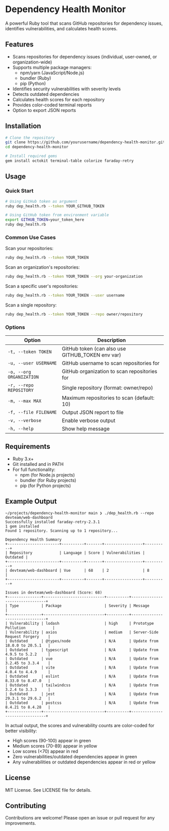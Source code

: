 # Dependency Health Monitor

A powerful Ruby tool that scans GitHub repositories for dependency issues, identifies vulnerabilities, and 
calculates health scores.

## Features

- Scans repositories for dependency issues (individual, user-owned, or organization-wide)
- Supports multiple package managers:
  - npm/yarn (JavaScript/Node.js)
  - bundler (Ruby)
  - pip (Python)
- Identifies security vulnerabilities with severity levels
- Detects outdated dependencies
- Calculates health scores for each repository
- Provides color-coded terminal reports
- Option to export JSON reports

## Installation

```bash
# Clone the repository
git clone https://github.com/yourusername/dependency-health-monitor.git
cd dependency-health-monitor

# Install required gems
gem install octokit terminal-table colorize faraday-retry
```

## Usage

### Quick Start

```bash
# Using GitHub token as argument
ruby dep_health.rb --token YOUR_GITHUB_TOKEN

# Using GitHub token from environment variable
export GITHUB_TOKEN=your_token_here
ruby dep_health.rb
```

### Common Use Cases

Scan your repositories:
```bash
ruby dep_health.rb --token YOUR_TOKEN
```

Scan an organization's repositories:
```bash
ruby dep_health.rb --token YOUR_TOKEN --org your-organization
```

Scan a specific user's repositories:
```bash
ruby dep_health.rb --token YOUR_TOKEN --user username
```

Scan a single repository:
```bash
ruby dep_health.rb --token YOUR_TOKEN --repo owner/repository
```

### Options

| Option | Description |
|--------|-------------|
| `-t, --token TOKEN` | GitHub token (can also use GITHUB_TOKEN env var) |
| `-u, --user USERNAME` | GitHub username to scan repositories for |
| `-o, --org ORGANIZATION` | GitHub organization to scan repositories for |
| `-r, --repo REPOSITORY` | Single repository (format: owner/repo) |
| `-m, --max MAX` | Maximum repositories to scan (default: 10) |
| `-f, --file FILENAME` | Output JSON report to file |
| `-v, --verbose` | Enable verbose output |
| `-h, --help` | Show help message |

## Requirements

- Ruby 3.x+
- Git installed and in PATH
- For full functionality:
  - npm (for Node.js projects)
  - bundler (for Ruby projects)
  - pip (for Python projects)

## Example Output

```
~/projects/dependency-health-monitor main ❯ ./dep_health.rb --repo devteam/web-dashboard
Successfully installed faraday-retry-2.3.1
1 gem installed
Found 1 repository. Scanning up to 1 repository...

Dependency Health Summary
+-----------------------+----------+-------+-----------------+----------+
| Repository            | Language | Score | Vulnerabilities | Outdated |
+-----------------------+----------+-------+-----------------+----------+
| devteam/web-dashboard | Vue      | 68    | 2               | 8        |
+-----------------------+----------+-------+-----------------+----------+

Issues in devteam/web-dashboard (Score: 68)
+---------------+---------------------------+----------+--------------------------------+
| Type          | Package                   | Severity | Message                        |
+---------------+---------------------------+----------+--------------------------------+
| Vulnerability | lodash                    | high     | Prototype Pollution            |
| Vulnerability | axios                     | medium   | Server-Side Request Forgery    |
| Outdated      | @types/node               | N/A      | Update from 18.0.0 to 20.5.1   |
| Outdated      | typescript                | N/A      | Update from 4.9.5 to 5.2.2     |
| Outdated      | vue                       | N/A      | Update from 3.2.45 to 3.3.4    |
| Outdated      | vite                      | N/A      | Update from 4.0.4 to 4.4.9     |
| Outdated      | eslint                    | N/A      | Update from 8.33.0 to 8.47.0   |
| Outdated      | tailwindcss               | N/A      | Update from 3.2.4 to 3.3.3     |
| Outdated      | jest                      | N/A      | Update from 29.3.1 to 29.6.2   |
| Outdated      | postcss                   | N/A      | Update from 8.4.21 to 8.4.28   |
+---------------+---------------------------+----------+--------------------------------+
```

In actual output, the scores and vulnerability counts are color-coded for better visibility:
- High scores (90-100) appear in green
- Medium scores (70-89) appear in yellow
- Low scores (<70) appear in red
- Zero vulnerabilities/outdated dependencies appear in green
- Any vulnerabilities or outdated dependencies appear in red or yellow

## License

MIT License. See LICENSE file for details.

## Contributing

Contributions are welcome! Please open an issue or pull request for any improvements.
